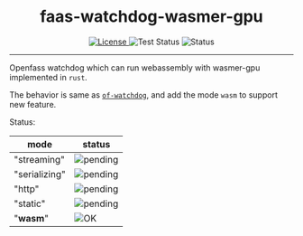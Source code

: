 <div style="text-align: center">
	<h1>faas-watchdog-wasmer-gpu</h1>
	<p>
    <a href="https://github.com/yanghaku/faas-watchdog-wasmer-gpu/blob/master/LICENSE">
	    <img src="https://img.shields.io/badge/license-Apache-brightgreen" alt="License">
    </a>
	<img src="https://img.shields.io/badge/test-passing-brightgreen" alt="Test Status">
	<img src="https://img.shields.io/badge/status-developing-brightgreen" alt="Status">
	</p>
</div>
<hr/>

Openfass watchdog which can run webassembly with wasmer-gpu implemented in ```rust```.

The behavior is same as [```of-watchdog```](https://github.com/openfaas/of-watchdog), and add the mode ```wasm``` to
support new feature.

Status:

| mode          | status                                                 |
|---------------|--------------------------------------------------------|
| "streaming"   | ![pending](https://img.shields.io/badge/-pending-blue) |
| "serializing" | ![pending](https://img.shields.io/badge/-pending-blue) |
| "http"        | ![pending](https://img.shields.io/badge/-pending-blue) |
| "static"      | ![pending](https://img.shields.io/badge/-pending-blue) |
| "**wasm**"    | ![OK](https://img.shields.io/badge/-OK-brightgreen)    |
